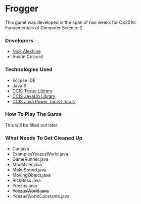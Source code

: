 # Frogger
This game was developed in the span of two weeks for CS2510: Fundamentals of Computer Science 2. 

### Developers
- [Nick Alekhine](https://github.com/alekhinen)
- Austin Colcord

### Technologies Used
- Eclipse IDE
- Java 6
- [CCIS Tester Library](http://www.ccs.neu.edu/javalib/Tester/)
- [CCIS JavaLib Library](http://www.ccs.neu.edu/javalib/)
- [CCIS Java Power Tools Library](http://www.ccs.neu.edu/jpt/)

### How To Play The Game
This will be filled out later. 

### What Needs To Get Cleaned Up
- Car.java
- ExamplesYeezusWorld.java
- GameRunner.java
- MacMiller.java
- MakeSound.java
- MovingObject.java
- RickRoss.java
- Yeezus.java
- ~~YeezusWorld.java~~
- YeezusWorldConstants.java